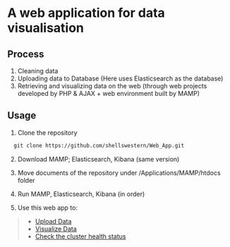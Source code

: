 # A web application for data visualisation

## Process
1. Cleaning data
2. Uploading data to Database (Here uses Elasticsearch as the database)
3. Retrieving and visualizing data on the web (through web projects developed by PHP & AJAX + web environment built by MAMP)

## Usage
1. Clone the repository
```markdown
  git clone https://github.com/shellswestern/Web_App.git
```
2. Download MAMP; Elasticsearch, Kibana (same version)

3. Move documents of the repository under /Applications/MAMP/htdocs folder

4. Run MAMP, Elasticsearch, Kibana (in order)

5. Use this web app to:
>- [Upload Data](http://localhost:8888/WebinterfaceDataMgt.php)
>- [Visualize Data](http://localhost:8888/WebinterfaceVisFilter.php)
>- [Check the cluster health status](http://localhost:9200/_cat/indices?v)

